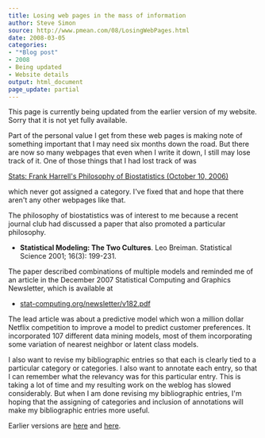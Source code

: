 ```yaml
---
title: Losing web pages in the mass of information
author: Steve Simon
source: http://www.pmean.com/08/LosingWebPages.html
date: 2008-03-05
categories:
- "*Blog post"
- 2008
- Being updated
- Website details
output: html_document
page_update: partial
---
```

This page is currently being updated from the earlier version of my website. Sorry that it is not yet fully available.

Part of the personal value I get from these web pages is making note of something important that I may need six months down the road. But there are now so many webpages that even when I write it down, I still may lose track of it. One of those things that I had lost track of was

[Stats: Frank Harrell's Philosophy of Biostatistics (October 10, 2006)](http://www.pmean.com/weblog2006/HarrellPhilosophy.html)

which never got assigned a category. I've fixed that and hope that there aren't any other webpages like that.

The philosophy of biostatistics was of interest to me because a recent journal club had discussed a paper that also promoted a particular philosophy.

-   **Statistical Modeling: The Two Cultures**. Leo Breiman. Statistical Science 2001; 16(3): 199-231.

The paper described combinations of multiple models and reminded me of an article in the December 2007 Statistical Computing and Graphics Newsletter, which is available at

-   [stat-computing.org/newsletter/v182.pdf](http://stat-computing.org/newsletter/v182.pdf)

The lead article was about a predictive model which won a million dollar Netflix competition to improve a model to predict customer preferences. It incorporated 107 different data mining models, most of them incorporating some variation of nearest neighbor or latent class models.

I also want to revise my bibliographic entries so that each is clearly tied to a particular category or categories. I also want to annotate each entry, so that I can remember what the relevancy was for this particular entry. This is taking a lot of time and my resulting work on the weblog has slowed considerably. But when I am done revising my bibliographic entries, I'm hoping that the assigning of categories and inclusion of annotations will make my bibliographic entries more useful.

Earlier versions are [here][sim1] and [here][sim2].

[sim1]: http://www.pmean.com/08/LosingWebPages.html
[sim2]: http://new.pmean.com/losing-web-pages/
